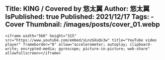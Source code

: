 Title: KING / Covered by 悠太翼
Author: 悠太翼
IsPublished: true
Published: 2021/12/17
Tags:
    - Cover
Thumbnail: /images/posts/cover_01.webp
---
```raw
<iframe width="560" height="315" src="https://www.youtube.com/embed/sLnzGXuQs3w" title="YouTube video player" frameborder="0" allow="accelerometer; autoplay; clipboard-write; encrypted-media; gyroscope; picture-in-picture; web-share" allowfullscreen></iframe>
```